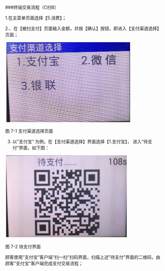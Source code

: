 ###终端交易流程（C扫B）



1.在主菜单页面选择【5.消费】；

2.、在【被扫支付】页面输入金额，并按【确认】按钮，即进入【支付渠道选择】页面；

![image](./images/5.11.jpg)

   图 7-1 支付渠道选择页面

3. 以”支付宝” 为例，在【支付渠道选择】界面选择【1.支付宝】， 进入“待支付”界面，如下图：

![image](./images/5.22.jpg)

   图 7-2 待支付界面

顾客使用”支付宝”客户端”扫一扫”扫码界面，扫描上述”待支付”界面的二维码，由顾客”支付宝”客户端完成支付交易流程；




